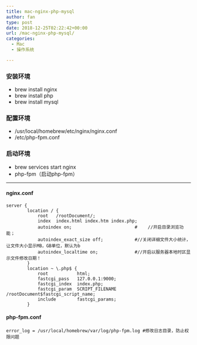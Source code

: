 ```yaml
---
title: mac-nginx-php-mysql
author: fan
type: post
date: 2018-12-25T02:22:42+00:00
url: /mac-nginx-php-mysql/
categories:
  - Mac
  - 操作系统

---
```

### 安装环境

  * brew install nginx
  * brew install php
  * brew install mysql

### 配置环境

  * /usr/local/homebrew/etc/nginx/nginx.conf
  * /etc/php-fpm.conf

### 启动环境

  * brew services start nginx
  * php-fpm（启动php-fpm）

<hr class="wp-block-separator" />

#### nginx.conf

<pre class="wp-block-code"><code>server {
        location / {
            root   /rootDocument/;
            index  index.html index.htm index.php;
			autoindex on;                        #    //开启目录浏览功能；
            autoindex_exact_size off;            #//关闭详细文件大小统计，让文件大小显示MB，GB单位，默认为b
            autoindex_localtime on;              #//开启以服务器本地时区显示文件修改日期！
        }
        location ~ \.php$ {
            root           html;
            fastcgi_pass   127.0.0.1:9000;
            fastcgi_index  index.php;
            fastcgi_param  SCRIPT_FILENAME /rootDocument$fastcgi_script_name;
            include        fastcgi_params;
        }</code></pre>

#### php-fpm.conf

<pre class="wp-block-code"><code>error_log = /usr/local/homebrew/var/log/php-fpm.log #修改日志目录，防止权限问题</code></pre>